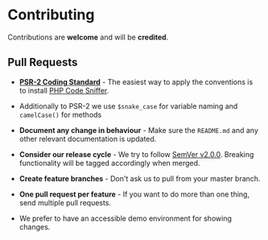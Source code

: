 # Contributing

Contributions are **welcome** and will be **credited**.


## Pull Requests

- **[PSR-2 Coding Standard](https://github.com/php-fig/fig-standards/blob/master/accepted/PSR-2-coding-style-guide.md)** - The easiest way to apply the conventions is to install [PHP Code Sniffer](http://pear.php.net/package/PHP_CodeSniffer).

- Additionally to PSR-2 we use `$snake_case` for variable naming and `camelCase()` for methods

- **Document any change in behaviour** - Make sure the `README.md` and any other relevant documentation is updated.

- **Consider our release cycle** - We try to follow [SemVer v2.0.0](http://semver.org/). Breaking functionality will be tagged accordingly when merged.

- **Create feature branches** - Don't ask us to pull from your master branch.

- **One pull request per feature** - If you want to do more than one thing, send multiple pull requests.

- We prefer to have an accessible demo environment for showing changes.
